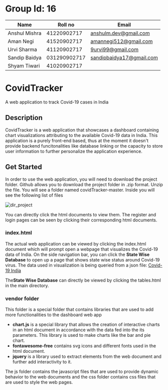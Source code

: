 # Group Id: 16

Name | Roll no | Email
---- | ------- | -----
Anshul Mishra | 41220902717 | anshulm.dev@gmail.com
Aman Negi | 41520902717 | amannegi512@gmail.com
Urvi Sharma | 41120902717 | 9urvi99@gmail.com
Sandip Baidya | 031290902717 | sandipbaidya17@gmail.com
Shyam Tiwari| 41020902717 |



# CovidTracker
A web application to track Covid-19 cases in India

## Description
CovidTracker is a web application that showcases a dashboard containing chart visualizations attributing to the available Covid-19 data in India. This application is a purely front-end based, thus at the moment it doesn't provide backend funcitonalities like database linking or the capacity to store user information to further personalize the application experience.

## Get Started
In order to use the web application, you will need to download the project folder. Github allows you to download the project folder in .zip format. Unzip the file. You will see a folder named covidTracker-master. Inside you will see the following list of files

![dir_project](https://user-images.githubusercontent.com/29114760/80819130-075b6c80-8bf2-11ea-9949-b4527cde626f.JPG)

You can directly click the html documents to view them.
The register and login pages can be seen by clicking their corresponding html documents. 

### index.html
The actual web application can be viewed by clicking the index.html document which will prompt open a webpage that visualizes the Covid-19 data of India. On the side navigation bar, you can click the **State Wise Database** to open up a page that shows state wise status around Covid-19 virus. The data used in visualization is being queried from a json file: [Covid-19 India](https://api.covid19india.org/data.json)

The**State Wise Database** can directly be viewed by clicking the tables.html in the main directory. 

### vendor folder
This folder is a special folder that contains libraries that are used to add more functionalities to the dashboard web app
* **chart.js** is a special library that allows the creation of interactive charts in an html document in accordance with the data fed into the its parameters. This library is used to make charts like the bar and pie chart. 
* **fontawesome-free** contains svg icons and different fonts used in the html document.
* **jquery** is a library used to extract elements from the web document and further add interactivity to it.

The js folder contains the javascript files that are used to provide dynamic behavior to the web documents and the css folder contains css files that are used to style the web pages.




